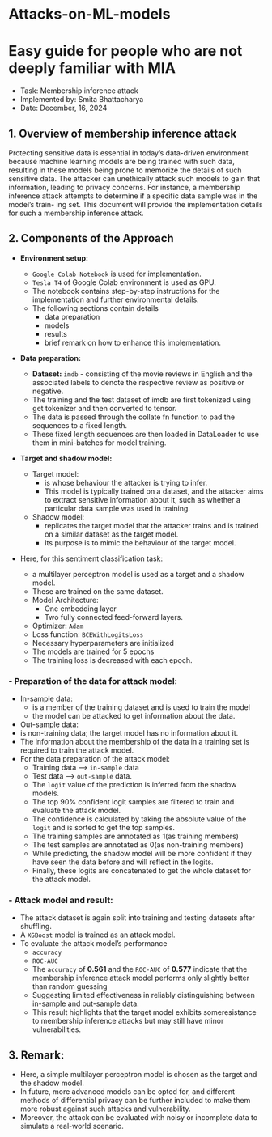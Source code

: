# Attacks-on-ML-models
# Easy guide for people who are not deeply familiar with MIA
- Task: Membership inference attack
- Implemented by: Smita Bhattacharya
- Date: December, 16, 2024
## 1. Overview of membership inference attack
Protecting sensitive data is essential in today’s data-driven environment because machine
learning models are being trained with such data, resulting in these models being prone
to memorize the details of such sensitive data. The attacker can unethically attack such
models to gain that information, leading to privacy concerns. For instance, a membership
inference attack attempts to determine if a specific data sample was in the model’s train-
ing set. This document will provide the implementation details for such a membership
inference attack.
## 2. Components of the Approach
- **Environment setup:**
  - `Google Colab Notebook` is used for implementation.
  - `Tesla T4` of Google Colab environment is used as GPU.
  - The notebook contains step-by-step instructions for the implementation and further environmental details.
  - The following sections contain details
    -  data preparation
    -  models
    -  results
    -  brief remark on how to enhance this implementation.
    
- **Data preparation:** 
  - **Dataset:** `imdb` - consisting of the movie reviews in English and the associated labels to denote the respective review as positive or negative.
  - The training and the test dataset of imdb are first tokenized using get tokenizer and then converted to tensor.
  - The data is passed through the collate fn function to pad the sequences to a fixed length.
  - These fixed length sequences are then loaded in DataLoader to use them in mini-batches for model training.
    
- **Target and shadow model:** 
  - Target model:
    - is whose behaviour the attacker is trying to infer.
    - This model is typically trained on a dataset, and the attacker aims to extract sensitive information about it, such as whether a particular data sample was used in training.
  - Shadow model:
    - replicates the target model that the attacker trains and is trained on a similar dataset as the target model.
    - Its purpose is to mimic the behaviour of the target model.
- Here, for this sentiment classification task:
  -  a multilayer perceptron model is used as a target and a shadow model.
  -  These are trained on the same dataset.
  -  Model Architecture:
      -   One embedding layer
      -   Two fully connected feed-forward layers.
  -   Optimizer: `Adam`
  -   Loss function: `BCEWithLogitsLoss`
  -   Necessary hyperparameters are initialized
  -   The models are trained for 5 epochs
  -   The training loss is decreased with each epoch.

### - Preparation of the data for attack model: 
- In-sample data:
  -  is a member of the training dataset and is used to train the model
  -  the model can be attacked to get information about the data.
-  Out-sample data:
  - is non-training data; the target model has no information about it.
  - The information about the membership of the data in a training set is required to train the attack model.
- For the data preparation of the attack model:
  -  Training data --> `in-sample` data
  -  Test data --> `out-sample` data.
  -  The `logit` value of the prediction is inferred from the shadow models.
  -  The top 90% confident logit samples are filtered to train and evaluate the attack model.
  -  The confidence is calculated by taking the absolute value of the `logit` and is sorted to get the top samples.
  -  The training samples are annotated as 1(as training members)
  -  The test samples are annotated as 0(as non-training members)
  -  While predicting, the shadow model will be more confident if they have seen the data before and will reflect in the logits.
  -  Finally, these logits are concatenated to get the whole dataset for the attack model.
    
### - Attack model and result: 
- The attack dataset is again split into training and testing datasets after shuffling.
- A `XGBoost` model is trained as an attack model.
- To evaluate the attack model’s performance
    -   `accuracy`
    -   `ROC-AUC`
    -    The `accuracy` of **0.561** and the `ROC-AUC` of **0.577** indicate that the membership inference attack model performs only slightly better than random guessing
    -    Suggesting limited effectiveness in reliably distinguishing between in-sample and out-sample data.
    -    This result highlights that the target model exhibits someresistance to membership inference attacks but may still have minor vulnerabilities.
      
## 3. Remark:
- Here, a simple multilayer perceptron model is chosen as the target and the shadow model.
- In future, more advanced models can be opted for, and different methods of differential privacy can be further included to make them more robust against such attacks and vulnerability.
- Moreover, the attack can be evaluated with noisy or incomplete data to simulate a real-world scenario.
